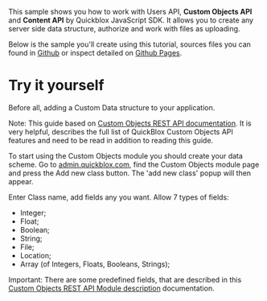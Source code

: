 This sample shows you how to work with Users API, **Custom Objects API** and **Content API** by Quickblox JavaScript SDK.
It allows you to create any server side data structure, authorize and work with files as uploading.

Below is the sample you'll create using this tutorial, sources files you can found in [Github](https://github.com/QuickBlox/quickblox-javascript-sdk/tree/gh-pages/samples) or inspect detailed on [Github Pages](https://quickblox.github.io/quickblox-javascript-sdk/samples/data).

<!--- TODO: change to src DATA sample insted of chat --->
<!--<iframe src="https://samples.quickblox.com/web/data" width="100%" height="550px" frameborder="0" scrolling="no">-->

# Try it yourself
Before all, adding a Custom Data structure to your application.

<div class="panel panel-warning">
  <div class="panel-body">
     Note: This guide based on <a href="https://quickblox.com/developers/Custom_Objects" target="_blank">Custom Objects REST API documentation</a>. It is very helpful, describes the full list of QuickBlox Custom Objects API features and need to be read in addition to reading this guide.
  </div>
</div>

To start using the Custom Objects module you should create your data scheme. Go to [admin.quickblox.com](https://admin.quickblox.com/), find the Custom Objects module page and press the Add new class button. The 'add new class' popup will then appear.

Enter Class name, add fields any you want. Allow 7 types of fields:
* Integer;
* Float;
* Boolean;
* String;
* File;
* Location;
* Array (of Integers, Floats, Booleans, Strings);

<div class="panel panel-info">
  <div class="panel-body">
     Important:
     There are some predefined fields, that are described in this <a href="http://quickblox.com/developers/Custom_Objects#Module_description" target="_blank">Custom Objects REST API Module description</a> documentation.
  </div>
</div>




